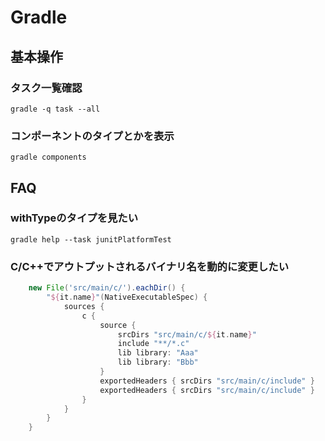 # Gradle

## 基本操作

### タスク一覧確認

`gradle -q task --all`

### コンポーネントのタイプとかを表示

`gradle components`



## FAQ

### withTypeのタイプを見たい

`gradle help --task junitPlatformTest`


### C/C++でアウトプットされるバイナリ名を動的に変更したい


``` groovy
    new File('src/main/c/').eachDir() {
        "${it.name}"(NativeExecutableSpec) {
            sources {
                c {
                    source {
                        srcDirs "src/main/c/${it.name}"
                        include "**/*.c"
                        lib library: "Aaa"
                        lib library: "Bbb"
                    }
                    exportedHeaders { srcDirs "src/main/c/include" }
                    exportedHeaders { srcDirs "src/main/c/include" }
                }
            }
        }
    }
```


